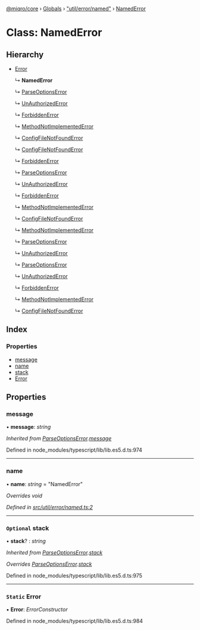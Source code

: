 [@miqro/core](../README.md) › [Globals](../globals.md) › ["util/error/named"](../modules/_util_error_named_.md) › [NamedError](_util_error_named_.namederror.md)

# Class: NamedError

## Hierarchy

* [Error](_util_error_named_.namederror.md#static-error)

  ↳ **NamedError**

  ↳ [ParseOptionsError](_index_.parseoptionserror.md)

  ↳ [UnAuthorizedError](_index_.unauthorizederror.md)

  ↳ [ForbiddenError](_index_.forbiddenerror.md)

  ↳ [MethodNotImplementedError](_index_.methodnotimplementederror.md)

  ↳ [ConfigFileNotFoundError](_index_.configfilenotfounderror.md)

  ↳ [ConfigFileNotFoundError](_util_error_configfilenotfound_.configfilenotfounderror.md)

  ↳ [ForbiddenError](_util_error_forbiddenerror_.forbiddenerror.md)

  ↳ [ParseOptionsError](_util_error_index_.parseoptionserror.md)

  ↳ [UnAuthorizedError](_util_error_index_.unauthorizederror.md)

  ↳ [ForbiddenError](_util_error_index_.forbiddenerror.md)

  ↳ [MethodNotImplementedError](_util_error_index_.methodnotimplementederror.md)

  ↳ [ConfigFileNotFoundError](_util_error_index_.configfilenotfounderror.md)

  ↳ [MethodNotImplementedError](_util_error_notimplemented_.methodnotimplementederror.md)

  ↳ [ParseOptionsError](_util_error_parsererror_.parseoptionserror.md)

  ↳ [UnAuthorizedError](_util_error_unauthorizederror_.unauthorizederror.md)

  ↳ [ParseOptionsError](_util_index_.parseoptionserror.md)

  ↳ [UnAuthorizedError](_util_index_.unauthorizederror.md)

  ↳ [ForbiddenError](_util_index_.forbiddenerror.md)

  ↳ [MethodNotImplementedError](_util_index_.methodnotimplementederror.md)

  ↳ [ConfigFileNotFoundError](_util_index_.configfilenotfounderror.md)

## Index

### Properties

* [message](_util_error_named_.namederror.md#message)
* [name](_util_error_named_.namederror.md#name)
* [stack](_util_error_named_.namederror.md#optional-stack)
* [Error](_util_error_named_.namederror.md#static-error)

## Properties

###  message

• **message**: *string*

*Inherited from [ParseOptionsError](_index_.parseoptionserror.md).[message](_index_.parseoptionserror.md#message)*

Defined in node_modules/typescript/lib/lib.es5.d.ts:974

___

###  name

• **name**: *string* = "NamedError"

*Overrides void*

*Defined in [src/util/error/named.ts:2](https://github.com/claukers/miqro-core/blob/01b49b2/src/util/error/named.ts#L2)*

___

### `Optional` stack

• **stack**? : *string*

*Inherited from [ParseOptionsError](_index_.parseoptionserror.md).[stack](_index_.parseoptionserror.md#optional-stack)*

*Overrides [ParseOptionsError](_index_.parseoptionserror.md).[stack](_index_.parseoptionserror.md#optional-stack)*

Defined in node_modules/typescript/lib/lib.es5.d.ts:975

___

### `Static` Error

▪ **Error**: *ErrorConstructor*

Defined in node_modules/typescript/lib/lib.es5.d.ts:984
